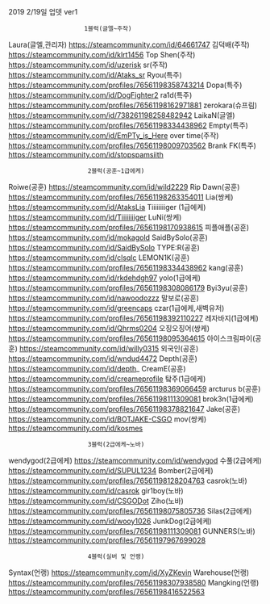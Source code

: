 2019 2/19일 업뎃 ver1

                         1블럭(글엘~주작)
                     
Laura(글엘,관리자) https://steamcommunity.com/id/64661747
김덕배(주작) https://steamcommunity.com/id/klrt1456
Top Shen(주작) https://steamcommunity.com/id/uzerisk
sr(주작) https://steamcommunity.com/id/Ataks_sr
Ryou(특주) https://steamcommunity.com/profiles/76561198358743214
Dopa(특주) https://steamcommunity.com/id/DogFighter2
ra1d(특주) https://steamcommunity.com/profiles/76561198162971881
zerokara(슈프림) https://steamcommunity.com/id/738261198258482942
LaikaN(글엘) https://steamcommunity.com/profiles/76561198334438962
Empty(특주) https://steamcommunity.com/id/EmPTy_is_Here
over time(주작) https://steamcommunity.com/profiles/76561198009703562
Brank FK(특주) https://steamcommunity.com/id/stopspamsiith



                          2블럭(공훈~1급에케)
                     
Roiwe(공훈) https://steamcommunity.com/id/wild2229
Rip Dawn(공훈) https://steamcommunity.com/profiles/76561198263354011
Lia(쌍케) https://steamcommunity.com/id/AtaksLia
Tiiiiiiiiger (1급에케) https://steamcommunity.com/id/Tiiiiiiiiger
LuNi(쌍케) https://steamcommunity.com/profiles/76561198170938615
피플애플(공훈) https://steamcommunity.com/id/mokagold
SaidBySolo(공훈) https://steamcommunity.com/id/SaidBySolo
TYPE:R(공훈) https://steamcommunity.com/id/clsqlc
LEMON1K(공훈) https://steamcommunity.com/profiles/76561198334438962
kang(공훈) https://steamcommunity.com/id/rkdehdgh97
yolo(1급에케) https://steamcommunity.com/profiles/76561198308086179
Byi3yu(공훈) https://steamcommunity.com/id/nawoodozzz
말보로(공훈) https://steamcommunity.com/id/greencaps
czar(1급에케,새벽유저) https://steamcommunity.com/profiles/76561198392110227
레자바지(1급에케) https://steamcommunity.com/id/Qhrms0204
오징오징어(쌍케) https://steamcommunity.com/profiles/76561198095364615
아이스크림파이(공훈) https://steamcommunity.com/id/willy0315
외국인(공훈) https://steamcommunity.com/id/wndud4472
Depth(공훈) https://steamcommunity.com/id/depth_
CreamE(공훈) https://steamcommunity.com/id/creameprofile
탘주(1급에케) https://steamcommunity.com/profiles/76561198369066459
arcturus b(공훈) https://steamcommunity.com/profiles/76561198111309081
brok3n(1급에케) https://steamcommunity.com/profiles/76561198378821647
Jake(공훈) https://steamcommunity.com/id/BOTJAKE-CSGO
mov(쌍케) https://steamcommunity.com/id/kosmes



                          3블럭(2급에케~노바)
                          
wendygod(2급에케) https://steamcommunity.com/id/wendygod
수풀(2급에케) https://steamcommunity.com/id/SUPUL1234
Bomber(2급에케) https://steamcommunity.com/profiles/76561198128204763
casrok(노바) https://steamcommunity.com/id/casrok
gir1boy(노바) https://steamcommunity.com/id/CSGODot
Ziho(노바) https://steamcommunity.com/profiles/76561198075805736
Silas(2급에케) https://steamcommunity.com/id/wooy1026
JunkDog(2급에케) https://steamcommunity.com/profiles/76561198111309081
GUNNERS(노바) https://steamcommunity.com/profiles/76561197967699028



                          4블럭(실버 및 언랭)
                          
Syntax(언랭) https://steamcommunity.com/id/XyZKevin
Warehouse(언랭) https://steamcommunity.com/profiles/76561198307938580
Mangking(언랭) https://steamcommunity.com/profiles/76561198416522563
